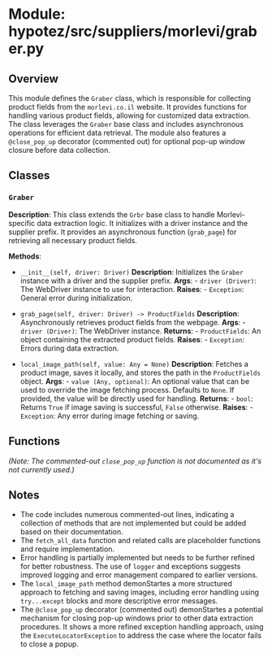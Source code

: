 # Module: hypotez/src/suppliers/morlevi/graber.py

## Overview

This module defines the `Graber` class, which is responsible for collecting product fields from the `morlevi.co.il` website.  It provides functions for handling various product fields, allowing for customized data extraction.  The class leverages the `Graber` base class and includes asynchronous operations for efficient data retrieval.  The module also features a `@close_pop_up` decorator (commented out) for optional pop-up window closure before data collection.  

## Classes

### `Graber`

**Description**: This class extends the `Grbr` base class to handle Morlevi-specific data extraction logic.  It initializes with a driver instance and the supplier prefix.  It provides an asynchronous function (`grab_page`) for retrieving all necessary product fields.

**Methods**:

- `__init__(self, driver: Driver)`
    **Description**: Initializes the `Graber` instance with a driver and the supplier prefix.
    **Args**:
        - `driver (Driver)`: The WebDriver instance to use for interaction.
    **Raises**:
        - `Exception`: General error during initialization.

- `grab_page(self, driver: Driver) -> ProductFields`
    **Description**: Asynchronously retrieves product fields from the webpage.
    **Args**:
        - `driver (Driver)`: The WebDriver instance.
    **Returns**:
        - `ProductFields`: An object containing the extracted product fields.
    **Raises**:
        - `Exception`: Errors during data extraction.


- `local_image_path(self, value: Any = None)`
    **Description**: Fetches a product image, saves it locally, and stores the path in the `ProductFields` object.
    **Args**:
        - `value (Any, optional)`:  An optional value that can be used to override the image fetching process. Defaults to `None`. If provided, the value will be directly used for handling.
    **Returns**:
        - `bool`: Returns `True` if image saving is successful, `False` otherwise.
    **Raises**:
        - `Exception`: Any error during image fetching or saving.

## Functions

*(Note: The commented-out `close_pop_up` function is not documented as it's not currently used.)*

## Notes

- The code includes numerous commented-out lines, indicating a collection of methods that are not implemented but could be added based on their documentation.
- The `fetch_all_data` function and related calls are placeholder functions and require implementation.
- Error handling is partially implemented but needs to be further refined for better robustness.  The use of `logger` and exceptions suggests improved logging and error management compared to earlier versions.
- The `local_image_path` method demonStartes a more structured approach to fetching and saving images, including error handling using `try...except` blocks and more descriptive error messages.
- The `@close_pop_up` decorator (commented out) demonStartes a potential mechanism for closing pop-up windows prior to other data extraction procedures. It shows a more refined exception handling approach, using the `ExecuteLocatorException` to address the case where the locator fails to close a popup.